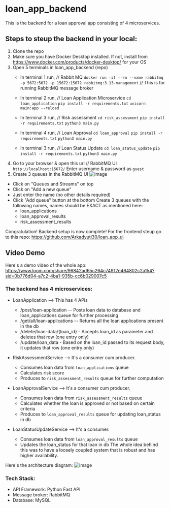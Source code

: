 # loan_app_backend
This is the backend for a loan approval app consisting of 4 microservices.

## Steps to steup the backend in your local:
1. Clone the repo
2. Make sure you have Docker Desktop installed. If not, install from https://www.docker.com/products/docker-desktop/ for your OS
3. Open 5 terminals in loan_app_backend (repo)
   - In terminal 1 run, // Rabbit MQ
     `docker run -it --rm --name rabbitmq -p 5672:5672 -p 15672:15672 rabbitmq:3.13-management`
     // This is for running RabbitMQ message broker
   - In terminal 2 run, // Loan Application Microservice
      `cd loan_application`
     `pip install -r requirements.txt`
      `uvicorn main:app --reload`
   - In terminal 3 run, // Risk assessment
     `cd risk_assessment`
     `pip install -r requirements.txt`
     `python3 main.py`

    - In terminal 4 run, // Loan Approval
     `cd loan_approval`
      `pip install -r requirements.txt`
     `python3 main.py`

   - In terminal 3 run, // Loan Status Update
     `cd loan_status_update`
     `pip install -r requirements.txt`
     `python3 main.py`
4. Go to your browser & open this url // RabbitMQ UI
   `http://localhost:15672/`
   Enter username & password as `guest`
5. Create 3 queues in the RabbitMQ UI
![image](https://github.com/Arkadyuti30/loan_app_backend/assets/22547304/764d244c-5f10-4d27-b4e8-cc4125dd5a6f)
- Click on "Queues and Streams" on top
- Click on "Add a new queue"
- Just enter the name (no other details required)
- Click "Add queue" button at the bottom
Create 3 queues with the following names, names should be EXACT as mentioned here:
  - loan_applications
  - loan_approval_results
  - risk_assessment_results

Congratulation! Backend setup is now complete!
For the frontend steup go to this repo: https://github.com/Arkadyuti30/loan_app_ui

## Video Demo
Here's a demo video of the whole app: https://www.loom.com/share/96842ad65c264c74912e464802c2a154?sid=0b776d04-a7c2-4ba1-935b-cc6b029007c5

### The backend has 4 microservices:
   - LoanApplication --> This has 4 APIs
      - /post/loan-application -- Posts loan data to database and loan_applications queue for further processing
      - /get/all/loan-applications -- Returns all the loan applications present in the db
      - /delete/loan-data/{loan_id} - Accepts loan_id as parameter and deletes that row (one entry only)
      - /update/loan_data - Based on the loan_id passed to its request body, it updates that row (one entry only)
   
   - RiskAssessmentService --> It's a consumer cum producer.
      - Consumes loan data from `loan_applications` queue
      - Calculates risk score
      - Produces to `risk_assessment_results` queue for further computation
    
   - LoanApprovalService --> It's a consumer cum producer.
      - Consumes loan data from `risk_assessment_results` queue
      - Calculates whether the loan is approved or not based on certain criteria
      - Produces to `loan_approval_results` queue for updating loan_status in db
   - LoanStatusUpdateService --> It's a consumer.
      - Consumes loan data from `loan_approval_results` queue
      - Updates the loan_status for that loan in db
   The whole idea behind this was to have a loosely coupled system that is robust and has higher availability.

Here's the architecture diagram:
![image](https://github.com/Arkadyuti30/loan_app_backend/assets/22547304/39c69774-f50a-43d0-b3ea-2922720e6d64)



### Tech Stack:
- API Framework: Python Fast API
- Message broker: RabbitMQ
- Database: MySQL

